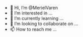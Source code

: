 - 👋 Hi, I’m @MerielVaren
- 👀 I’m interested in ...
- 🌱 I’m currently learning ...
- 💞️ I’m looking to collaborate on ...
- 📫 How to reach me ...

<!---
shinki-alice/shinki-alice is a ✨ special ✨ repository because its `README.md` (this file) appears on your GitHub profile.
You can click the Preview link to take a look at your changes.
--->
